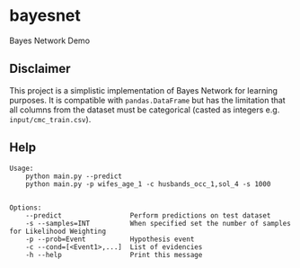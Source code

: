 # bayesnet

Bayes Network Demo

## Disclaimer
This project is a simplistic implementation of Bayes Network for learning purposes. It is compatible with `pandas.DataFrame` but has the limitation that all columns from the dataset must be categorical (casted as integers e.g. `input/cmc_train.csv`).

## Help

```
Usage:
    python main.py --predict
    python main.py -p wifes_age_1 -c husbands_occ_1,sol_4 -s 1000


Options:
    --predict                 Perform predictions on test dataset
    -s --samples=INT          When specified set the number of samples for Likelihood Weighting
    -p --prob=Event           Hypothesis event
    -c --cond=[<Event1>,...]  List of evidencies
    -h --help                 Print this message
```